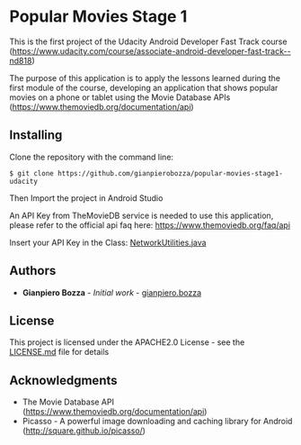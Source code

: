 # Popular Movies Stage 1

This is the first project of the Udacity Android Developer Fast Track course (https://www.udacity.com/course/associate-android-developer-fast-track--nd818)

The purpose of this application is to apply the lessons learned during the first module of the course, developing an application that shows popular movies on a phone or tablet using the Movie Database APIs (https://www.themoviedb.org/documentation/api)

## Installing

Clone the repository with the command line:

```
$ git clone https://github.com/gianpierobozza/popular-movies-stage1-udacity
```

Then Import the project in Android Studio

An API Key from TheMovieDB service is needed to use this application, please refer to the official api faq here: https://www.themoviedb.org/faq/api

Insert your API Key in the Class: [NetworkUtilities.java](app/src/main/java/com/gbozza/android/popularmovies/utilities/NetworkUtilities.java)

## Authors

* **Gianpiero Bozza** - *Initial work* - [gianpiero.bozza](https://github.com/gianpiero.bozza)

## License

This project is licensed under the APACHE2.0 License - see the [LICENSE.md](LICENSE.md) file for details

## Acknowledgments

* The Movie Database API (https://www.themoviedb.org/documentation/api)
* Picasso - A powerful image downloading and caching library for Android (http://square.github.io/picasso/)
